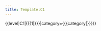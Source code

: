 ```yaml
---
title: Template:C1
---
```


<includeonly>{{level|C1|{{{1|}}}|category={{{category|}}}}}</includeonly>